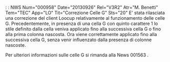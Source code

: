  :  : NWS Num="000958" Date="20130926" Rel="V3R2" Atr="M. Benetti" Tem="TEC" App="LO" Tit="Correzione Celle G" Sts="20"
E' stata rilasciata una correzione del client Loocup relativamente al funzionamento delle celle G.
Precedentemente, in presenza di una cella G con quinto carattere 1 lo stile definito dalla cella veniva applicato fino alla successiva cella G o fino alla prima colonna nascosta.
Ora viene correttamente applicato fino alla successiva cella G, senza venir influenzato dalla presenza di colonne nascoste.

Per ulteriori informazioni sulle celle G si rimanda alla News 001563 .
